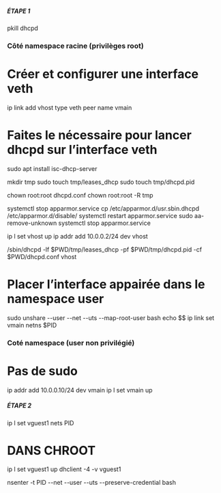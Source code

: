 ##### ÉTAPE 1 #####

pkill dhcpd

### Côté namespace racine (privilèges root)
# Créer et configurer une interface veth

ip link add vhost type veth peer name vmain

# Faites le nécessaire pour lancer dhcpd sur l’interface veth

sudo apt install isc-dhcp-server

mkdir tmp
sudo touch tmp/leases_dhcp
sudo touch tmp/dhcpd.pid

chown root:root dhcpd.conf
chown root:root -R tmp

systemctl stop apparmor.service
cp /etc/apparmor.d/usr.sbin.dhcpd /etc/apparmor.d/disable/
systemctl restart apparmor.service
sudo aa-remove-unknown
systemctl stop apparmor.service

ip l set vhost up
ip addr add 10.0.0.2/24 dev vhost

/sbin/dhcpd -lf $PWD/tmp/leases_dhcp -pf $PWD/tmp/dhcpd.pid -cf $PWD/dhcpd.conf vhost

# Placer l’interface appairée dans le namespace user
sudo unshare --user --net --uts --map-root-user bash
echo $$
ip link set vmain netns $PID


### Coté namespace (user non privilégié)
# Pas de sudo
ip addr add 10.0.0.10/24 dev vmain
ip l set vmain up





##### ÉTAPE 2 #####




ip l set vguest1 nets PID
# DANS CHROOT
ip l set vguest1 up
dhclient -4 -v vguest1

nsenter -t PID --net --user --uts --preserve-credential bash